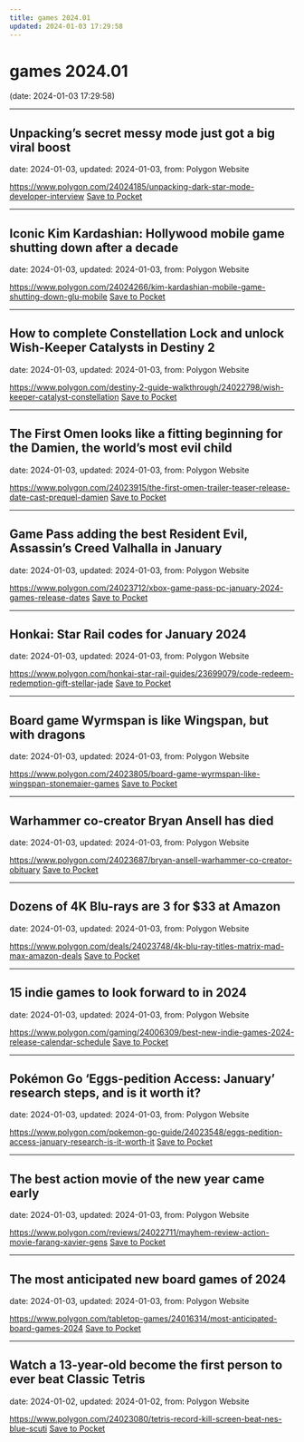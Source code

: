 ```yaml
---
title: games 2024.01
updated: 2024-01-03 17:29:58
---
```


# games 2024.01

(date: 2024-01-03 17:29:58)

---

## Unpacking’s secret messy mode just got a big viral boost

date: 2024-01-03, updated: 2024-01-03, from: Polygon Website



<span class="feed-item-link">
<a href="https://www.polygon.com/24024185/unpacking-dark-star-mode-developer-interview">https://www.polygon.com/24024185/unpacking-dark-star-mode-developer-interview</a> <a href="https://getpocket.com/save" class="pocket-btn" data-lang="en" data-save-url="https://www.polygon.com/24024185/unpacking-dark-star-mode-developer-interview">Save to Pocket</a>
</span>

---

## Iconic Kim Kardashian: Hollywood mobile game shutting down after a decade

date: 2024-01-03, updated: 2024-01-03, from: Polygon Website



<span class="feed-item-link">
<a href="https://www.polygon.com/24024266/kim-kardashian-mobile-game-shutting-down-glu-mobile">https://www.polygon.com/24024266/kim-kardashian-mobile-game-shutting-down-glu-mobile</a> <a href="https://getpocket.com/save" class="pocket-btn" data-lang="en" data-save-url="https://www.polygon.com/24024266/kim-kardashian-mobile-game-shutting-down-glu-mobile">Save to Pocket</a>
</span>

---

## How to complete Constellation Lock and unlock Wish-Keeper Catalysts in Destiny 2

date: 2024-01-03, updated: 2024-01-03, from: Polygon Website



<span class="feed-item-link">
<a href="https://www.polygon.com/destiny-2-guide-walkthrough/24022798/wish-keeper-catalyst-constellation">https://www.polygon.com/destiny-2-guide-walkthrough/24022798/wish-keeper-catalyst-constellation</a> <a href="https://getpocket.com/save" class="pocket-btn" data-lang="en" data-save-url="https://www.polygon.com/destiny-2-guide-walkthrough/24022798/wish-keeper-catalyst-constellation">Save to Pocket</a>
</span>

---

## The First Omen looks like a fitting beginning for the Damien, the world’s most evil child

date: 2024-01-03, updated: 2024-01-03, from: Polygon Website



<span class="feed-item-link">
<a href="https://www.polygon.com/24023915/the-first-omen-trailer-teaser-release-date-cast-prequel-damien">https://www.polygon.com/24023915/the-first-omen-trailer-teaser-release-date-cast-prequel-damien</a> <a href="https://getpocket.com/save" class="pocket-btn" data-lang="en" data-save-url="https://www.polygon.com/24023915/the-first-omen-trailer-teaser-release-date-cast-prequel-damien">Save to Pocket</a>
</span>

---

## Game Pass adding the best Resident Evil, Assassin’s Creed Valhalla in January

date: 2024-01-03, updated: 2024-01-03, from: Polygon Website



<span class="feed-item-link">
<a href="https://www.polygon.com/24023712/xbox-game-pass-pc-january-2024-games-release-dates">https://www.polygon.com/24023712/xbox-game-pass-pc-january-2024-games-release-dates</a> <a href="https://getpocket.com/save" class="pocket-btn" data-lang="en" data-save-url="https://www.polygon.com/24023712/xbox-game-pass-pc-january-2024-games-release-dates">Save to Pocket</a>
</span>

---

## Honkai: Star Rail codes for January 2024

date: 2024-01-03, updated: 2024-01-03, from: Polygon Website



<span class="feed-item-link">
<a href="https://www.polygon.com/honkai-star-rail-guides/23699079/code-redeem-redemption-gift-stellar-jade">https://www.polygon.com/honkai-star-rail-guides/23699079/code-redeem-redemption-gift-stellar-jade</a> <a href="https://getpocket.com/save" class="pocket-btn" data-lang="en" data-save-url="https://www.polygon.com/honkai-star-rail-guides/23699079/code-redeem-redemption-gift-stellar-jade">Save to Pocket</a>
</span>

---

## Board game Wyrmspan is like Wingspan, but with dragons

date: 2024-01-03, updated: 2024-01-03, from: Polygon Website



<span class="feed-item-link">
<a href="https://www.polygon.com/24023805/board-game-wyrmspan-like-wingspan-stonemaier-games">https://www.polygon.com/24023805/board-game-wyrmspan-like-wingspan-stonemaier-games</a> <a href="https://getpocket.com/save" class="pocket-btn" data-lang="en" data-save-url="https://www.polygon.com/24023805/board-game-wyrmspan-like-wingspan-stonemaier-games">Save to Pocket</a>
</span>

---

## Warhammer co-creator Bryan Ansell has died

date: 2024-01-03, updated: 2024-01-03, from: Polygon Website



<span class="feed-item-link">
<a href="https://www.polygon.com/24023687/bryan-ansell-warhammer-co-creator-obituary">https://www.polygon.com/24023687/bryan-ansell-warhammer-co-creator-obituary</a> <a href="https://getpocket.com/save" class="pocket-btn" data-lang="en" data-save-url="https://www.polygon.com/24023687/bryan-ansell-warhammer-co-creator-obituary">Save to Pocket</a>
</span>

---

## Dozens of 4K Blu-rays are 3 for $33 at Amazon

date: 2024-01-03, updated: 2024-01-03, from: Polygon Website



<span class="feed-item-link">
<a href="https://www.polygon.com/deals/24023748/4k-blu-ray-titles-matrix-mad-max-amazon-deals">https://www.polygon.com/deals/24023748/4k-blu-ray-titles-matrix-mad-max-amazon-deals</a> <a href="https://getpocket.com/save" class="pocket-btn" data-lang="en" data-save-url="https://www.polygon.com/deals/24023748/4k-blu-ray-titles-matrix-mad-max-amazon-deals">Save to Pocket</a>
</span>

---

## 15 indie games to look forward to in 2024

date: 2024-01-03, updated: 2024-01-03, from: Polygon Website



<span class="feed-item-link">
<a href="https://www.polygon.com/gaming/24006309/best-new-indie-games-2024-release-calendar-schedule">https://www.polygon.com/gaming/24006309/best-new-indie-games-2024-release-calendar-schedule</a> <a href="https://getpocket.com/save" class="pocket-btn" data-lang="en" data-save-url="https://www.polygon.com/gaming/24006309/best-new-indie-games-2024-release-calendar-schedule">Save to Pocket</a>
</span>

---

## Pokémon Go ‘Eggs-pedition Access: January’ research steps, and is it worth it?

date: 2024-01-03, updated: 2024-01-03, from: Polygon Website



<span class="feed-item-link">
<a href="https://www.polygon.com/pokemon-go-guide/24023548/eggs-pedition-access-january-research-is-it-worth-it">https://www.polygon.com/pokemon-go-guide/24023548/eggs-pedition-access-january-research-is-it-worth-it</a> <a href="https://getpocket.com/save" class="pocket-btn" data-lang="en" data-save-url="https://www.polygon.com/pokemon-go-guide/24023548/eggs-pedition-access-january-research-is-it-worth-it">Save to Pocket</a>
</span>

---

## The best action movie of the new year came early

date: 2024-01-03, updated: 2024-01-03, from: Polygon Website



<span class="feed-item-link">
<a href="https://www.polygon.com/reviews/24022711/mayhem-review-action-movie-farang-xavier-gens">https://www.polygon.com/reviews/24022711/mayhem-review-action-movie-farang-xavier-gens</a> <a href="https://getpocket.com/save" class="pocket-btn" data-lang="en" data-save-url="https://www.polygon.com/reviews/24022711/mayhem-review-action-movie-farang-xavier-gens">Save to Pocket</a>
</span>

---

## The most anticipated new board games of 2024

date: 2024-01-03, updated: 2024-01-03, from: Polygon Website



<span class="feed-item-link">
<a href="https://www.polygon.com/tabletop-games/24016314/most-anticipated-board-games-2024">https://www.polygon.com/tabletop-games/24016314/most-anticipated-board-games-2024</a> <a href="https://getpocket.com/save" class="pocket-btn" data-lang="en" data-save-url="https://www.polygon.com/tabletop-games/24016314/most-anticipated-board-games-2024">Save to Pocket</a>
</span>

---

## Watch a 13-year-old become the first person to ever beat Classic Tetris

date: 2024-01-02, updated: 2024-01-02, from: Polygon Website



<span class="feed-item-link">
<a href="https://www.polygon.com/24023080/tetris-record-kill-screen-beat-nes-blue-scuti">https://www.polygon.com/24023080/tetris-record-kill-screen-beat-nes-blue-scuti</a> <a href="https://getpocket.com/save" class="pocket-btn" data-lang="en" data-save-url="https://www.polygon.com/24023080/tetris-record-kill-screen-beat-nes-blue-scuti">Save to Pocket</a>
</span>



<script type="text/javascript">!function(d,i){if(!d.getElementById(i)){var j=d.createElement("script");j.id=i;j.src="https://widgets.getpocket.com/v1/j/btn.js?v=1";var w=d.getElementById(i);d.body.appendChild(j);}}(document,"pocket-btn-js");</script>

